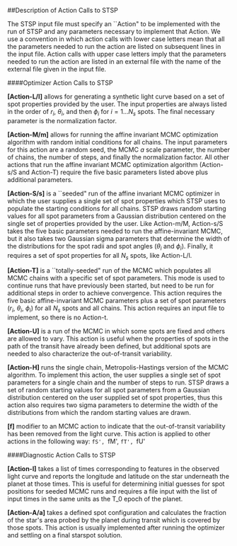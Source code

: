 ##Description of Action Calls to STSP

The STSP input file must specify an ``Action" to be implemented with the run of STSP and any parameters necessary to implement that Action.  We use a convention in which action calls with lower case letters mean that all the parameters needed to run the action are listed on subsequent lines in the input file.  Action calls with upper case letters imply that the parameters needed to run the action are listed in an external file with the name of the external file given in the input file.  


####Optimizer Action Calls to STSP

**[Action-L/l]** allows for generating a synthetic light curve based on a set of spot properties provided by the user.  The input properties are always listed in the order of $r_i$, $\theta_i$, and then $\phi_i$ for $i = 1 \ldots N_s$ spots.  The final necessary parameter is the normalization factor.

**[Action-M/m]** allows for running the affine invariant MCMC optimization algorithm with random initial conditions for all chains.  The input
parameters for this action are a random seed, the MCMC $a$ scale parameter, the number of chains, the number of steps, and finally the normalization factor.  All other actions that run the affine invariant MCMC optimization algorithm (Action-s/S and Action-T) require the five basic
parameters listed above plus additional parameters.

**[Action-S/s]** is a ``seeded" run of the affine invariant MCMC optimizer in which the user supplies a single set of spot properties which STSP uses to populate the starting conditions for all chains.  STSP draws random starting values for all spot parameters from a Gaussian distribution centered on the single set of properties provided by the user.  Like Action-m/M, Action-s/S takes the five basic parameters needed to run the affine-invariant MCMC, but it also takes two Gaussian sigma parameters that determine the width of the distributions for the spot radii and spot angles ($\theta_i$ and $\phi_i$).  Finally, it requires a set of spot properties for all $N_s$ spots, like Action-L/l.  

**[Action-T]** is a ``totally-seeded" run of the MCMC which populates all MCMC chains with a specific set of spot parameters.  This mode is used to continue runs that have previously been started, but need to be run for additional steps in order to achieve convergence.  This action requires the five basic affine-invariant MCMC parameters plus a set of spot parameters ($r_i$, $\theta_i$, $\phi_i$) for all $N_s$ spots and all chains.  This action requires an input file to implement, so there is no Action-t.

**[Action-U]** is a run of the MCMC in which some spots are fixed and others are allowed to vary.  This action is useful when the properties of spots in the path of the transit have already been defined, but additional spots are needed to also characterize the out-of-transit variability.

**[Action-H]** runs the single chain, Metropolis-Hastings version of the MCMC algorithm.  To implement this action, the user supplies a single set of spot parameters for a single chain and the number of steps to run.  STSP draws a set of random starting values for all spot parameters from a Gaussian distribution centered on the user supplied set of spot properties, thus this action also requires two sigma parameters to determine the width of the distributions from which the random starting values are drawn.

**[f]** modifier to an MCMC action to indicate that the out-of-transit variability has been removed from the light curve.  This action is applied to other actions in the following way: `fS', `fM', `fT', `fU'

####Diagnostic Action Calls to STSP

**[Action-I]**  takes a list of times corresponding to features in the observed light curve and reports the longitude and latitude on the star underneath the planet at those times.  This is useful for determining initial guesses for spot positions for seeded MCMC runs and requires
a file input with the list of input times in the same units as the T_0 epoch of the planet.

**[Action-A/a]** takes a defined spot configuration and calculates the fraction of the star's area probed by the planet during transit which is covered by those spots.  This action is usually implemented after running the optimizer and settling on a final starspot solution.




